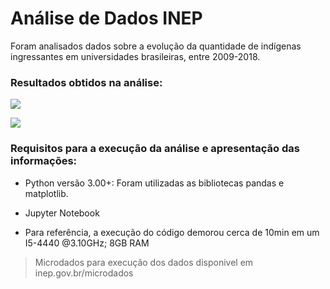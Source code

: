 # Análise de Dados INEP

Foram analisados dados sobre a evolução da quantidade de indígenas ingressantes em universidades brasileiras, entre 2009-2018.

### Resultados obtidos na análise:


![
](https://github.com/guilherme4garcia/Analise-Dados-INEP/blob/master/Gr%C3%A1ficos/1.png "Evolução: Indígenas Ingressantes em Universidades Brasileiras")

![
](https://github.com/guilherme4garcia/Analise-Dados-INEP/blob/master/Gr%C3%A1ficos/2.png "Quantidade de Ingressantes por Etnia em Universidades Brasileiras em 2018")

### Requisitos para a execução da análise e apresentação das informações:

-   Python versão 3.00+: Foram utilizadas as bibliotecas pandas e matplotlib.
    
-   Jupyter Notebook

-   Para referência, a execução do código demorou cerca de 10min em um I5-4440 @3.10GHz; 8GB RAM


> Microdados para execução dos dados disponivel em inep.gov.br/microdados
